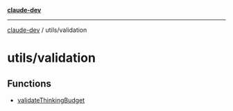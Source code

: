 [**claude-dev**](../../README.md)

***

[claude-dev](../../README.md) / utils/validation

# utils/validation

## Functions

- [validateThinkingBudget](functions/validateThinkingBudget.md)
